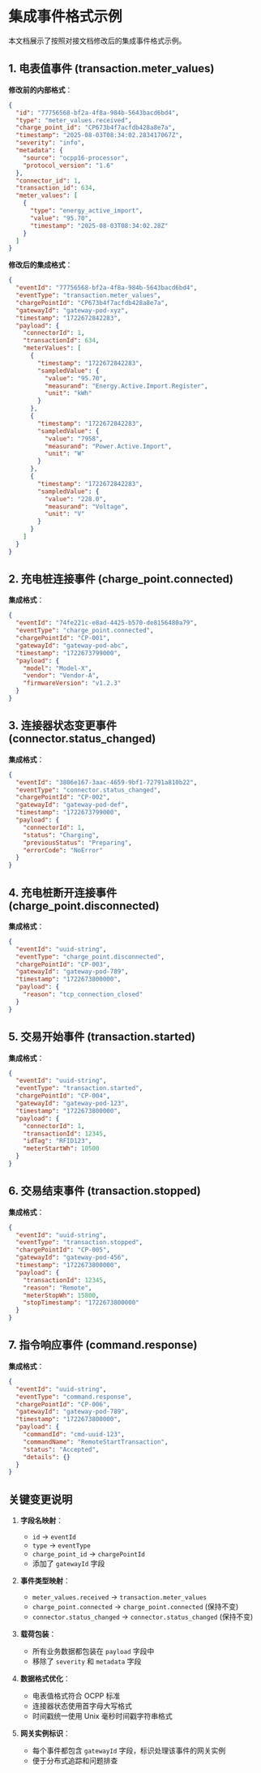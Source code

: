 # 集成事件格式示例

本文档展示了按照对接文档修改后的集成事件格式示例。

## 1. 电表值事件 (transaction.meter_values)

**修改前的内部格式**：
```json
{
  "id": "77756568-bf2a-4f8a-984b-5643bacd6bd4",
  "type": "meter_values.received",
  "charge_point_id": "CP673b4f7acfdb428a8e7a",
  "timestamp": "2025-08-03T08:34:02.283417067Z",
  "severity": "info",
  "metadata": {
    "source": "ocpp16-processor",
    "protocol_version": "1.6"
  },
  "connector_id": 1,
  "transaction_id": 634,
  "meter_values": [
    {
      "type": "energy_active_import",
      "value": "95.70",
      "timestamp": "2025-08-03T08:34:02.28Z"
    }
  ]
}
```

**修改后的集成格式**：
```json
{
  "eventId": "77756568-bf2a-4f8a-984b-5643bacd6bd4",
  "eventType": "transaction.meter_values",
  "chargePointId": "CP673b4f7acfdb428a8e7a",
  "gatewayId": "gateway-pod-xyz",
  "timestamp": "1722672842283",
  "payload": {
    "connectorId": 1,
    "transactionId": 634,
    "meterValues": [
      {
        "timestamp": "1722672842283",
        "sampledValue": {
          "value": "95.70",
          "measurand": "Energy.Active.Import.Register",
          "unit": "kWh"
        }
      },
      {
        "timestamp": "1722672842283",
        "sampledValue": {
          "value": "7958",
          "measurand": "Power.Active.Import",
          "unit": "W"
        }
      },
      {
        "timestamp": "1722672842283",
        "sampledValue": {
          "value": "228.0",
          "measurand": "Voltage",
          "unit": "V"
        }
      }
    ]
  }
}
```

## 2. 充电桩连接事件 (charge_point.connected)

**集成格式**：
```json
{
  "eventId": "74fe221c-e8ad-4425-b570-de8156480a79",
  "eventType": "charge_point.connected",
  "chargePointId": "CP-001",
  "gatewayId": "gateway-pod-abc",
  "timestamp": "1722673799000",
  "payload": {
    "model": "Model-X",
    "vendor": "Vendor-A",
    "firmwareVersion": "v1.2.3"
  }
}
```

## 3. 连接器状态变更事件 (connector.status_changed)

**集成格式**：
```json
{
  "eventId": "3806e167-3aac-4659-9bf1-72791a810b22",
  "eventType": "connector.status_changed",
  "chargePointId": "CP-002",
  "gatewayId": "gateway-pod-def",
  "timestamp": "1722673799000",
  "payload": {
    "connectorId": 1,
    "status": "Charging",
    "previousStatus": "Preparing",
    "errorCode": "NoError"
  }
}
```

## 4. 充电桩断开连接事件 (charge_point.disconnected)

**集成格式**：
```json
{
  "eventId": "uuid-string",
  "eventType": "charge_point.disconnected",
  "chargePointId": "CP-003",
  "gatewayId": "gateway-pod-789",
  "timestamp": "1722673800000",
  "payload": {
    "reason": "tcp_connection_closed"
  }
}
```

## 5. 交易开始事件 (transaction.started)

**集成格式**：
```json
{
  "eventId": "uuid-string",
  "eventType": "transaction.started",
  "chargePointId": "CP-004",
  "gatewayId": "gateway-pod-123",
  "timestamp": "1722673800000",
  "payload": {
    "connectorId": 1,
    "transactionId": 12345,
    "idTag": "RFID123",
    "meterStartWh": 10500
  }
}
```

## 6. 交易结束事件 (transaction.stopped)

**集成格式**：
```json
{
  "eventId": "uuid-string",
  "eventType": "transaction.stopped",
  "chargePointId": "CP-005",
  "gatewayId": "gateway-pod-456",
  "timestamp": "1722673800000",
  "payload": {
    "transactionId": 12345,
    "reason": "Remote",
    "meterStopWh": 15800,
    "stopTimestamp": "1722673800000"
  }
}
```

## 7. 指令响应事件 (command.response)

**集成格式**：
```json
{
  "eventId": "uuid-string",
  "eventType": "command.response",
  "chargePointId": "CP-006",
  "gatewayId": "gateway-pod-789",
  "timestamp": "1722673800000",
  "payload": {
    "commandId": "cmd-uuid-123",
    "commandName": "RemoteStartTransaction",
    "status": "Accepted",
    "details": {}
  }
}
```

## 关键变更说明

1. **字段名映射**：
   - `id` → `eventId`
   - `type` → `eventType`
   - `charge_point_id` → `chargePointId`
   - 添加了 `gatewayId` 字段

2. **事件类型映射**：
   - `meter_values.received` → `transaction.meter_values`
   - `charge_point.connected` → `charge_point.connected` (保持不变)
   - `connector.status_changed` → `connector.status_changed` (保持不变)

3. **载荷包装**：
   - 所有业务数据都包装在 `payload` 字段中
   - 移除了 `severity` 和 `metadata` 字段

4. **数据格式优化**：
   - 电表值格式符合 OCPP 标准
   - 连接器状态使用首字母大写格式
   - 时间戳统一使用 Unix 毫秒时间戳字符串格式

5. **网关实例标识**：
   - 每个事件都包含 `gatewayId` 字段，标识处理该事件的网关实例
   - 便于分布式追踪和问题排查
